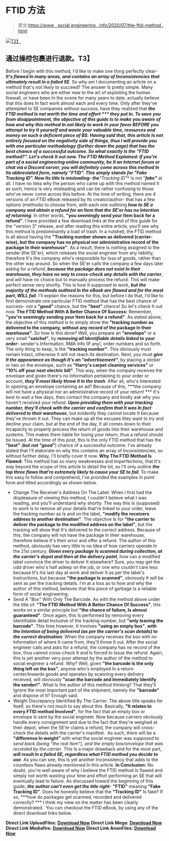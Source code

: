 # FTID 方法

> 原文:[https://www . social engineering . info/2020/07/the-ftid-method . html](https://www.socialengineering.info/2020/07/the-ftid-method.html)

[![](../Images/5f7c612098d1bc18b65fd283047f2b37.png)T2】](https://1.bp.blogspot.com/-b_wLHzbfiFg/Xu-F_V9oKnI/AAAAAAAAKMU/qggl2KLpTwIpZ2e7EdYjmmZrIEu6a1ppACLcBGAsYHQ/s1600/Fake%2BTracking%2BID.%2Bwww.socialengineering.info.jpg)

## **通过操控包裹进行退款。T3】**

Before I begin with this method, I'd like to make one thing perfectly clear- ***It's flawed In many areas, and contains an array of Inconsistencies that ultimately result In a failed SE***. So why am I documenting an article on a method that's not likely to succeed? The answer Is pretty simple. Many social engineers who are either new to the art of exploiting the human firewall, or have been In the scene for many years to date, actually believe that this does In fact work almost each and every time. Only after they've attempted to SE companies without success, have they realized that ***the FTID method Is not worth the time*** ***and effort *** they put In.
  To save you from disappointment, ***the objective of this guide Is to make you aware of how and why this method In not likely to work In your favor BEFORE you attempt to try It yourself*** and waste your valuable time, resources and money on such a deficient piece of BS. Having said that, this article Is not entirely focused on the negativity side of things, thus I will provide you with one particular methodology (further down the page) that has the best chance of a successful outcome. So what exactly Is the **"FTID method?"**. Let's check It out now.
  **The FTID Method Explained:**
  If you're part of a social engineering online community, be It an Internet forum or chat via a Discord server, you will definitely come across this method In Its abbreviated form, namely **"FTID"**. This simply stands for **"Fake Tracking ID"**. Now Its title Is misleading- the**"Tracking ID"** Is not "***fake"*** at all. I have no Idea why the person who came up with this method named It as such, hence Is very misleading and can be rather confusing to those who've never come across this before.
  At the time of writing, there are 4 versions of an FTID eBook released by Its creator/author- that has a few options (methods) to choose from, with each one outlining ***how to SE a company and obtain a refund for an Item that the SE'er has no Intention of returning***. In other words, **"you seemingly send your Item back for a refund"**. I have provided a few download links at the end of this guide for the "version 3" release, and after reading this entire article, you'll see why this method Is predominantly a load of trash.
  In a nutshell, the FTID method Is all about having the **"Tracking number shown as delivered (carrier-wise), but the company has no physical nor administrative record of the package In their warehouse"**. As a result, there Is nothing assigned to the sender (the SE'er), which releases the social engineer from any liability, therefore It's the company who's responsible for loss of goods, rather than the other way around. So when the SE'er calls the company a few days later asking for a refund, ***because the package does not exist In their warehouse, they have no way to cross-check any details with the carrier***, and will have no choice but to manually process the refund. This will make perfect sense very shortly.
  This Is how It supposed to work, ***but the majority of the methods outlined In the eBook are flawed and for the most part, WILL fail***. I'll explain the reasons for this, but before I do that, I'd like to first demonstrate one particular FTID method that has the best chance of success- not a **"good"** chance, but the **"best"** chance! So let's check It out now.
  **The FTID Method With A Better Chance Of Success:**
  Remember, **"you're seemingly sending your Item back for a refund"**. As stated above, the objective of this method Is to simply show the **"tracking number as delivered to the company, without any record of the package In their warehouse".** So how Is this done? Well, you prepare an **"envelope"** or a very small **"satchel"**, by ***removing all Identifiable details linked to your order***- sender's Information, RMA Info (If any), order numbers and so forth. The only thing to keep, Is the **"tracking number"**. This obviously must remain Intact, otherwise It will not reach Its destination.
  Next, you must ***give It the appearance as though It's an "advertisement"***, by placing a sticker or two on the envelope, such as **"Harry's carpet cleaning services"** or **"10% off your next electric bill"**. This way, when the company receives the envelope and given there's no Information pertaining to your order or account, ***they'll most likely throw It In the trash***. After all, who's Interested In opening an envelope containing an ad? Because of this, ***the company will not have a physical nor an administrative record of your return! ***
It's best to wait a few days, then contact the company and kindly ask why you haven't received your refund. ***Upon providing them with your tracking number, they'll check with the carrier and confirm that It was In fact delivered to their warehouse***, but evidently they cannot locate It because they've thrown It out. They can make up all the excuses they want to try and decline your claim, but at the end of the day, It all comes down to their Incapacity to properly process the return of goods Into their warehouse and systems. This makes them liable for losing your return, thus a refund should be Issued.
  At the time of this post, this Is the only FTID method that has the **"best"** (***but*** ***not "good"***) chance of a successful outcome. I've already stated that I'll elaborate on why this contains an array of Inconsistencies, so without further delay, I'll briefly cover It now.
  **Why The FTID Method Is Flawed:**
  This method has so many weaknesses and Imperfections, that It's way beyond the scope of this article to detail the lot, so I'll only outline ***the top three flaws that're extremely likely to cause your SE to fail***. To make this easy to follow and comprehend, I've provided the examples In point form and titled accordingly as shown below.
  * Change The Receiver's Address On The Label.
  When I first had the displeasure of viewing this method, I couldn't believe what I was reading, and you'll understand why shortly. The way this Is (supposed) to work Is to remove all your details that're linked to your order, leave the tracking number as Is and on the label, **"modify the receivers address to another destination"**. The objective Is for **"the carrier to deliver the package to the modified address on the label"**, but the tracking will show that It's delivered to the correct address. Because of this, the company will not have the package In their warehouse, therefore believe It's their error and offer a refund.
  The author of this method, obviously has very little to no Idea of how carriers operate In the 21st century. ***Given every package Is scanned during collection, at the carrier's depot and then at the delivery point***, how can a modified label convince the driver to deliver It elsewhere? Sure, you may get the odd driver who's half asleep on the job, or one who couldn't care less because It's his last day at work and deliver It as per the label's Instructions, but because **"the package Is scanned"**, obviously It will be sent as per the tracking details. I'm at a loss as to how and why the author of this method, believes that this piece of garbage Is a reliable form of social engineering. 
  * Send A "Box" With Only The Barcode.
  As with the method above under the title of: **"The FTID Method With A Better Chance Of Success"**, this works on a similar principle but **"the chance of failure, Is almost guaranteed"**. Once again, this Is performed by removing every Identifiable detail Inclusive of the tracking number, but **"only leaving the barcode"**. This time however, It Involves **"using an empty box"**, ***with the Intention of being delivered (as per the carrier's scan details) to the correct destination***. When the company receives the box with no Information of where It came from, they'll throw It out. After the social engineer calls and asks for a refund, the company has no record of the box, thus cannot cross-check It and Is forced to Issue the refund.
  Again, this Is yet another very poor attempt by the author of the method to social engineer a refund. Why? Well, given **"the barcode Is the only thing left on the box"**, anyone who's employed In a return center/Inwards goods and operates by scanning every delivery received, will obviously **"scan the barcode and Immediately Identify the sender!"**. What Is the author of this method thinking? That they'll Ignore the most Important part of the shipment, namely the **"barcode"** and dispose of It? Enough said.
  * Weight Discrepancy Identified By The Carrier.
  The above title speaks for Itself, so there's not much to say about this. Basically, **"It relates to every FTID method Involved"**, for the fact that an empty box or envelope Is sent by the social engineer. Now because carriers obviously handle every consignment and due to the fact that they're weighed at their depot, when the SE'er claims a refund, the company will cross-check the details with the carrier's manifest. 
  As such, there will be a **"difference In weight"** with what the social engineer was *supposed to send back (being "the real Item"), and the empty box/envelope that was recorded by the carrier*. This Is a major drawback and for the most part, ***will result In a failed SE, regardless what FTID method you decide to use***. As you can see, this Is yet another Inconsistency that adds to the countless flaws already mentioned In this article.
  **In Conclusion:**
  No doubt, you're well aware of why I believe the FTID method Is flawed and simply not worth wasting your time and effort performing an SE that will eventually lead to failure. As discussed toward the beginning of this guide, ***the author can't even get the title right***- **"FTID"** meaning **"Fake Tracking ID"**. Does he honestly believe that the **"Tracking ID"** Is fake? If so, ***how do packages get scanned, recorded and delivered correctly? *** I think my view on the matter has been clearly demonstrated. 
  You can checkout the FTID eBook, by using any of the direct download links below.

**Direct Link UploadFiles:**
[<u>**Download Now**</u>](https://ufile.io/cxh9e45l)
**Direct Link Mega:**
[<u>**Download Now**</u>](https://mega.nz/file/YMh0gI4D#T02vR2nLbjVtKFG1rsCsLMR-3Jz7i04eOVGQ4ouGWUs)
**Direct Link Mediafire:**
[<u>**Download Now**</u>](https://www.mediafire.com/file/l8pu3yarnbouu3e/Bobs_Refunding_E-Book_V3.pdf/file)
**Direct Link AnonFiles:**
[<u>**Download Now**</u>](https://anonfiles.com/b6U355C7o4/Bobs_Refunding_E-Book_V3_pdf)